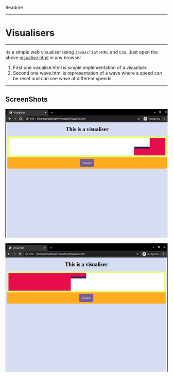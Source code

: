Readme
___
# Visualisers
___
Its a simple web visualiser using `Javascript` `HTML` and `CSS`.
Just open the above [visualise.html](visualise.html) in any browser 
1. First one visualise.html is simple implementation of a visualiser.
2. Second one wave.html is representation of a wave where a speed can be reset and can see wave at different speeds.
___
## ScreenShots
<img src = "screenshots/pic1.png"
height = 400px
weight = 600px
alt = "screenshot 1">

<img src = "screenshots/pic2.png"
height = 400px
weight = 600px
alt = "screenshot 2">
